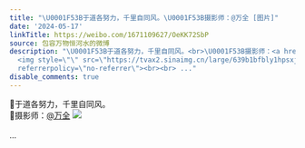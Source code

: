 ```yaml
---
title: "\U0001F53B于道各努力，千里自同风。\U0001F53B摄影师：@万全 [图片]"
date: '2024-05-17'
linkTitle: https://weibo.com/1671109627/OeKK72SbP
source: 包容万物恒河水的微博
description: "\U0001F53B于道各努力，千里自同风。<br>\U0001F53B摄影师：<a href=\"https://weibo.com/n/%E4%B8%87%E5%85%A8\">@万全</a>
  <img style=\"\" src=\"https://tvax2.sinaimg.cn/large/639b1bfbly1hpsxjwvj2ej21jk0kik0d.jpg\"
  referrerpolicy=\"no-referrer\"><br><br> ..."
disable_comments: true
---
```

🔻于道各努力，千里自同风。<br>🔻摄影师：<a href="https://weibo.com/n/%E4%B8%87%E5%85%A8">@万全</a> <img style="" src="https://tvax2.sinaimg.cn/large/639b1bfbly1hpsxjwvj2ej21jk0kik0d.jpg" referrerpolicy="no-referrer"><br><br> ...